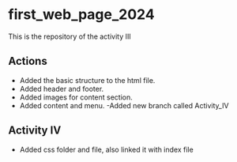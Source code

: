 # first_web_page_2024

This is the repository of the activity III

## Actions

- Added the basic structure to the html file.
- Added header and footer.
- Added images for content section.
- Added content and menu.
-Added new branch called Activity_IV

## Activity IV

- Added css folder and file, also linked it with index file
